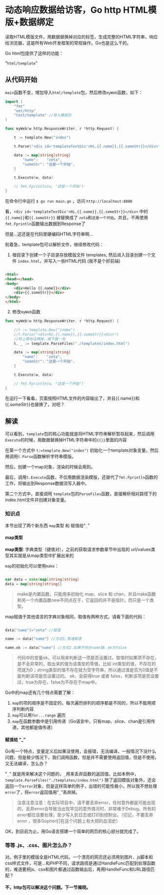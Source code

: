 # 动态响应数据给访客，Go http HTML模版+数据绑定

读取HTML模版文件，用数据替换掉对应的标签，生成完整的HTML字符串，响应给浏览器，这是所有Web开发框架的常规操作。Go也是这么干的。

Go html包提供了这样的功能：

"`html/template`"

## 从代码开始

`main`函数不变，增加导入`html/template`包，然后修改`myWeb`函数，如下：

```go
import (
    "fmt"
    "net/http"
    "text/template" //导入模版包
)

func myWeb(w http.ResponseWriter, r *http.Request) {

    t := template.New("index")

    t.Parse("<div id='templateTextDiv'>Hi,{{.name}},{{.someStr}}</div>")

    data := map[string]string{
        "name":    "zeta",
        "someStr": "这是一个开始",
    }

    t.Execute(w, data)

    // fmt.Fprintln(w, "这是一个开始")
}
```

在命令行中运行 `$ go run main.go` ，访问 `http://localhost:8080`

看，`<div id='templateTextDiv'>Hi,{{.name}},{{.someStr}}</div>` 中的`{{.name}}`和`{{.someStr}}` 被替换成了 `zeta`和`这是一个开始`。并且，不再使用`fmt.Fprintln`函数输出数据到Response了

但是...这还是在代码里硬编码HTML字符串啊...

别着急，template包可以解析文件，继续修改代码：

1. 根目录下创建一个子目录存放模版文件 templates, 然后进入目录创建一个文件 `index.html`，并写入一些HTML代码 (我不是个好前端)

```html

<html>
<head></head>
<body>
    <div>Hello {{.name}}</div>
    <div>{{.someStr}}</div>
</body>
</html>

```

2. 修改`myWeb`函数

```go
func myWeb(w http.ResponseWriter, r *http.Request) {

    //t := template.New("index")
    //t.Parse("<div>Hi,{{.name}},{{.someStr}}<div>")
    //将上两句注释掉，用下面一句
    t, _ := template.ParseFiles("./templates/index.html")

    data := map[string]string{
        "name":    "zeta",
        "someStr": "这是一个开始",
    }

    t.Execute(w, data)

    // fmt.Fprintln(w, "这是一个开始")
}
```

在运行一下看看，页面按照HTML文件的内容输出了，并且{{.name}}和{{.someStr}}也替换了，对吧？

## 解读

可以看到，`template`包的核心功能就是将HTML字符串解析暂存起来，然后调用`Execute`的时候，用数据替换掉HTML字符串中的`{{}}`里面的内容

在第一个方式中 `t:=template.New("index")` 初始化一个template对象变量，然后用调用`t.Parse`函数解析字符串模版。

然后，创建一个map对象，渲染的时候会用到。

最后，调用`t.Execute`函数，不仅用数据渲染模版，还替代了`fmt.Fprintln`函数的工作，将输出到Response数据流写入器中。

第二个方式中，直接调用 `template`包的`ParseFiles`函数，直接解析相对路径下的index.html文件并创建对象变量。

### 知识点

本节出现了两个新东西 `map`类型 和 赋值给“`_`”

#### map类型

**map类型**: 字典类型（键值对），之前的获取请求参数章节中出现的 url/values类型其实就是从map类型中扩展出来的

`map`的初始化可以使用`make`：

```go

var data = make(map[string]string)
data = map[string]string{}

```

> make是内置函数，只能用来初始化 map、slice 和 chan，并且make函数和另一个内置函数new不同点在于，它返回的并不是指针，而只是一个类型。

map赋值于其他语言的字典对象相同，取值有两种方式，请看下面的代码：

```go

data["name"]="zeta" //赋值

name := data["name"] //方式1.普通取值

name,ok := data["name"] //方式2.如果不存在name键，ok为false

```

> 代码中的变量ok，可以用来判断这一项是否设置过，取值时如果项不存在，是不会异常的，取出来的值为该类型的零值，比如 int类型的值，不存在的项就为0；string类型的值不存在就为空字符串，所以通过值是否为0值是不能判断该项是否设置过的。
> ok，会获得true 或者 false，判断该项是否设置过，true为存在，false为不存在于map中。

Go中的map还有几个特点需要了解：

1. `map`的项的顺序是不固定的，每次遍历排列的顺序都是不同的，所以不能用顺序判断内容
2. `map`可以用`for...range` 遍历
3. `map`在函数参数中是引用传递（Go语言中，只有map、slice、chan是引用传递，其他都是值传递）

#### 赋值给 “_”

Go有一个特点，变量定义后如果没使用，会报错，无法编译。一般情况下没什么问题，但是极少情况下，我们调用函数，但是并不需要使用返回值，但是不使用，又无法编译，怎么办？

"`_`" 就是用来解决这个问题的，`_`用来丢弃函数的返回值。比如本例中，`template.ParseFiles("./templates/index.html")` 除了返回模版对象外，还会返回一个`error`对象，但是这样简单的例子，出错的可能性极小，所以我不想处理`error`了，将`error`返回值用“`_`”丢弃掉。

> 注意注意注意：在实际项目中，请不要丢弃error，任何意外都是可能出现的，丢弃error会导致当出现罕见的意外情况时，非常难于Debug。所有的error都应该要处理，至少写入到日志或打印到控制台。（切记，不要丢弃 error ，很多Gopher们在这个问题上有大把的血泪史）

OK，到目前为止，用Go语言搭建一个简单的网页的核心部分就完成了。

### 等等 .js、.css、图片怎么办？

对。例子里的模版全是HTML代码，一个漂亮的网页还必须用到图片、js脚本和css样式文件，可是...和PHP不同，请求路径是通过HandleFunc匹配到处理函数的，难道要把js、css和图片都通过函数输出后，再用HandleFunc和URL路径匹配？

#### 不，http包可以解决这个问题。下一节揭晓。

